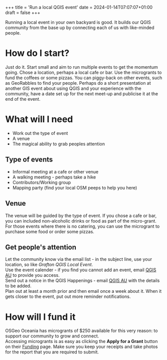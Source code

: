 +++
title = 'Run a local QGIS event'
date = 2024-01-14T07:07:07+01:00
draft = false
+++

Running a local event in your own backyard is good. It builds our QGIS community from the base up by connecting each of us with like-minded people. 

# How do I start?
Just do it. Start small and aim to run multiple events to get the momentum going. Chose a location, perhaps a local cafe or bar. Use the microgrants to fund the coffees or some pizzas. You can piggy-back on other events, such as GeoRabbles to find your people. Perhaps do a short presentation at another GIS event about using QGIS and your experience with the community, have a date set up for the next meet-up and publicise it at the end of the event. 

# What will I need
- Work out the type of event
- A venue
- The magical ability to grab peoples attention

## Type of events
- Informal meeting at a cafe or other venue
- A walking meeting - perhaps take a hike
- Contributors/Working group
- Mapping party (find your local OSM peeps to help you here)

## Venue
The venue will be guided by the type of event. If you chose a cafe or bar, you can included non-alcoholic drinks or food as part of the micro-grant. For those events where there is no catering, you can use the microgrant to purchase some food or order some pizzas. 

## Get people's attention
Let the community know via the email list - in the subject line, use your location, so like *Grafton QGIS Local Event*.  
Use the event calender - if you find you cannot add an event, email [QGIS AU](mailto:emma@north-road.com) to provide you access.  
Send out a notice in the QGIS Happenings - email [QGIS AU](mailto:emma@north-road.com) with the details to be added.  
Plan out at least a month prior and then email once a week about it. When it gets closer to the event, put out more reminder notifications.

# How will I fund it
OSGeo Oceania has microgrants of $250 available for this very reason: to support our community to grow and connect.  
Accessing microgrants is as easy as clicking the **Apply for a Grant** button on their [Funding](https://osgeo-oceania.org/funding/) page. 
Make sure you keep your receipts and take photos for the report that you are required to submit. 


